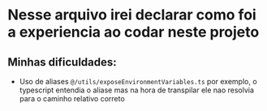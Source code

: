 # Nesse arquivo irei declarar como foi a experiencia ao codar neste projeto

## Minhas dificuldades:

- Uso de aliases `@/utils/exposeEnvironmentVariables.ts` por exemplo, o typescript entendia o aliase mas na hora de transpilar ele nao resolvia para o caminho relativo correto
